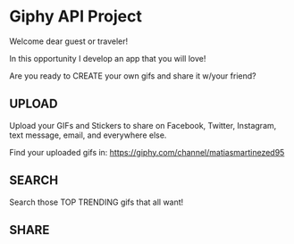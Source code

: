 # Giphy API Project

Welcome dear guest or traveler!

In this opportunity I develop an app that you will love!

Are you ready to CREATE your own gifs and share it w/your friend?

## UPLOAD

Upload your GIFs and Stickers to share on Facebook, Twitter,
Instagram, text message, email, and everywhere else.

Find your uploaded gifs in: https://giphy.com/channel/matiasmartinezed95

## SEARCH

Search those TOP TRENDING gifs that all want! 

## SHARE

